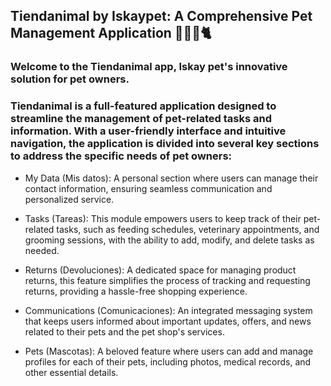 ## Tiendanimal by Iskaypet: A Comprehensive Pet Management Application 🐶🐱🐱🐈

### Welcome to the Tiendanimal app, Iskay pet's innovative solution for pet owners.

### Tiendanimal is a full-featured application designed to streamline the management of pet-related tasks and information. With a user-friendly interface and intuitive navigation, the application is divided into several key sections to address the specific needs of pet owners:

- My Data (Mis datos): A personal section where users can manage their contact information, ensuring seamless communication and personalized service.

- Tasks (Tareas): This module empowers users to keep track of their pet-related tasks, such as feeding schedules, veterinary appointments, and grooming sessions, with the ability to add, modify, and delete tasks as needed.

- Returns (Devoluciones): A dedicated space for managing product returns, this feature simplifies the process of tracking and requesting returns, providing a hassle-free shopping experience.

- Communications (Comunicaciones): An integrated messaging system that keeps users informed about important updates, offers, and news related to their pets and the pet shop's services.

- Pets (Mascotas): A beloved feature where users can add and manage profiles for each of their pets, including photos, medical records, and other essential details.



